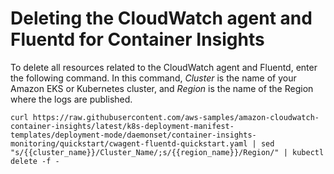 # Deleting the CloudWatch agent and Fluentd for Container Insights<a name="ContainerInsights-delete-agent"></a>

To delete all resources related to the CloudWatch agent and Fluentd, enter the following command\. In this command, *Cluster* is the name of your Amazon EKS or Kubernetes cluster, and *Region* is the name of the Region where the logs are published\.

```
curl https://raw.githubusercontent.com/aws-samples/amazon-cloudwatch-container-insights/latest/k8s-deployment-manifest-templates/deployment-mode/daemonset/container-insights-monitoring/quickstart/cwagent-fluentd-quickstart.yaml | sed "s/{{cluster_name}}/Cluster_Name/;s/{{region_name}}/Region/" | kubectl delete -f -
```